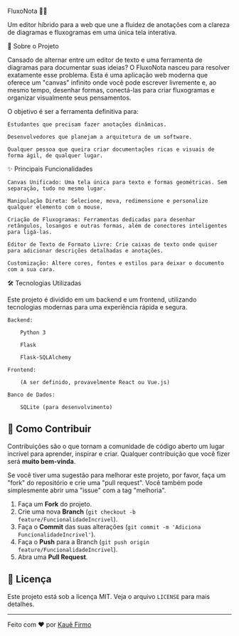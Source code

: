 FluxoNota 📝✨

Um editor híbrido para a web que une a fluidez de anotações com a clareza de diagramas e fluxogramas em uma única tela interativa.

🎯 Sobre o Projeto

Cansado de alternar entre um editor de texto e uma ferramenta de diagramas para documentar suas ideias? O FluxoNota nasceu para resolver exatamente esse problema. Esta é uma aplicação web moderna que oferece um "canvas" infinito onde você pode escrever livremente e, ao mesmo tempo, desenhar formas, conectá-las para criar fluxogramas e organizar visualmente seus pensamentos.

O objetivo é ser a ferramenta definitiva para:

    Estudantes que precisam fazer anotações dinâmicas.

    Desenvolvedores que planejam a arquitetura de um software.

    Qualquer pessoa que queira criar documentações ricas e visuais de forma ágil, de qualquer lugar.

✨ Principais Funcionalidades

    Canvas Unificado: Uma tela única para texto e formas geométricas. Sem separação, tudo no mesmo lugar.

    Manipulação Direta: Selecione, mova, redimensione e personalize qualquer elemento com o mouse.

    Criação de Fluxogramas: Ferramentas dedicadas para desenhar retângulos, losangos e outras formas, além de conectores inteligentes para ligá-las.

    Editor de Texto de Formato Livre: Crie caixas de texto onde quiser para adicionar descrições detalhadas e anotações.

    Customização: Altere cores, fontes e estilos para deixar o documento com a sua cara.

🛠️ Tecnologias Utilizadas

Este projeto é dividido em um backend e um frontend, utilizando tecnologias modernas para uma experiência rápida e segura.

    Backend:

        Python 3

        Flask

        Flask-SQLAlchemy

    Frontend:

        (A ser definido, provavelmente React ou Vue.js)

    Banco de Dados:

        SQLite (para desenvolvimento)
## 🤝 Como Contribuir

Contribuições são o que tornam a comunidade de código aberto um lugar incrível para aprender, inspirar e criar. Qualquer contribuição que você fizer será **muito bem-vinda**.

Se você tiver uma sugestão para melhorar este projeto, por favor, faça um "fork" do repositório e crie uma "pull request". Você também pode simplesmente abrir uma "issue" com a tag "melhoria".

1.  Faça um **Fork** do projeto.
2.  Crie uma nova **Branch** (`git checkout -b feature/FuncionalidadeIncrivel`).
3.  Faça o **Commit** das suas alterações (`git commit -m 'Adiciona FuncionalidadeIncrivel'`).
4.  Faça o **Push** para a Branch (`git push origin feature/FuncionalidadeIncrivel`).
5.  Abra uma **Pull Request**.

## 📄 Licença

Este projeto está sob a licença MIT. Veja o arquivo `LICENSE` para mais detalhes.

---

Feito com ❤️ por [Kauê Firmo](https://github.com/seu-usuario)
